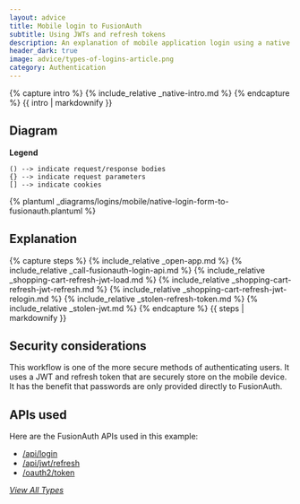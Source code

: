```yaml
---
layout: advice
title: Mobile login to FusionAuth
subtitle: Using JWTs and refresh tokens
description: An explanation of mobile application login using a native login form that submits directly to FusionAuth and uses JWTs and refresh tokens
header_dark: true
image: advice/types-of-logins-article.png
category: Authentication
---
```


{% capture intro %}
{% include_relative _native-intro.md %}
{% endcapture %}
{{ intro | markdownify }}

## Diagram

**Legend**

```text
() --> indicate request/response bodies
{} --> indicate request parameters
[] --> indicate cookies
```

{% plantuml _diagrams/logins/mobile/native-login-form-to-fusionauth.plantuml %}

## Explanation

{% capture steps %}
{% include_relative _open-app.md %}
{% include_relative _call-fusionauth-login-api.md %}
{% include_relative _shopping-cart-refresh-jwt-load.md %}
{% include_relative _shopping-cart-refresh-jwt-refresh.md %}
{% include_relative _shopping-cart-refresh-jwt-relogin.md %}
{% include_relative _stolen-refresh-token.md %}
{% include_relative _stolen-jwt.md %}
{% endcapture %}
{{ steps | markdownify }}

## Security considerations

This workflow is one of the more secure methods of authenticating users. It uses a JWT and refresh token that are securely store on the mobile device. It has the benefit that passwords are only provided directly to FusionAuth.

## APIs used

Here are the FusionAuth APIs used in this example:

* [/api/login](/docs/v1/tech/apis/login#authenticate-a-user)
* [/api/jwt/refresh](/docs/v1/tech/apis/jwt#refresh-a-jwt)
* [/oauth2/token](/docs/v1/tech/oauth/endpoints#refresh-token-grant-request)

[_View All Types_](/articles/logins/types-of-logins-authentication-workflows)
